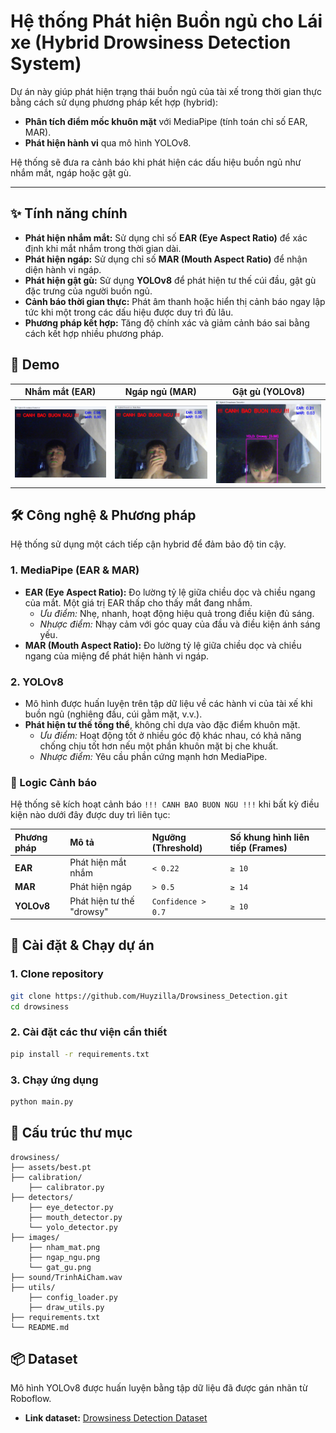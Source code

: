 # Hệ thống Phát hiện Buồn ngủ cho Lái xe (Hybrid Drowsiness Detection System)

Dự án này giúp phát hiện trạng thái buồn ngủ của tài xế trong thời gian thực bằng cách sử dụng phương pháp kết hợp (hybrid):
- **Phân tích điểm mốc khuôn mặt** với MediaPipe (tính toán chỉ số EAR, MAR).
- **Phát hiện hành vi** qua mô hình YOLOv8.

Hệ thống sẽ đưa ra cảnh báo khi phát hiện các dấu hiệu buồn ngủ như nhắm mắt, ngáp hoặc gật gù.

---

## ✨ Tính năng chính

- **Phát hiện nhắm mắt:** Sử dụng chỉ số **EAR (Eye Aspect Ratio)** để xác định khi mắt nhắm trong thời gian dài.
- **Phát hiện ngáp:** Sử dụng chỉ số **MAR (Mouth Aspect Ratio)** để nhận diện hành vi ngáp.
- **Phát hiện gật gù:** Sử dụng **YOLOv8** để phát hiện tư thế cúi đầu, gật gù đặc trưng của người buồn ngủ.
- **Cảnh báo thời gian thực:** Phát âm thanh hoặc hiển thị cảnh báo ngay lập tức khi một trong các dấu hiệu được duy trì đủ lâu.
- **Phương pháp kết hợp:** Tăng độ chính xác và giảm cảnh báo sai bằng cách kết hợp nhiều phương pháp.

## 📸 Demo

| Nhắm mắt (EAR) | Ngáp ngủ (MAR) | Gật gù (YOLOv8) |
| :---: |:---:|:---:|
| ![Nhắm mắt](images/nham_mat.png) | ![Ngáp ngủ](images/ngap_ngu.png) | ![Gật gù](images/gat_gu.png) |


## 🛠️ Công nghệ & Phương pháp

Hệ thống sử dụng một cách tiếp cận hybrid để đảm bảo độ tin cậy.

### 1. MediaPipe (EAR & MAR)
- **EAR (Eye Aspect Ratio):** Đo lường tỷ lệ giữa chiều dọc và chiều ngang của mắt. Một giá trị EAR thấp cho thấy mắt đang nhắm.
  - _Ưu điểm:_ Nhẹ, nhanh, hoạt động hiệu quả trong điều kiện đủ sáng.
  - _Nhược điểm:_ Nhạy cảm với góc quay của đầu và điều kiện ánh sáng yếu.
- **MAR (Mouth Aspect Ratio):** Đo lường tỷ lệ giữa chiều dọc và chiều ngang của miệng để phát hiện hành vi ngáp.

### 2. YOLOv8
- Mô hình được huấn luyện trên tập dữ liệu về các hành vi của tài xế khi buồn ngủ (nghiêng đầu, cúi gằm mặt, v.v.).
- **Phát hiện tư thế tổng thể**, không chỉ dựa vào đặc điểm khuôn mặt.
  - _Ưu điểm:_ Hoạt động tốt ở nhiều góc độ khác nhau, có khả năng chống chịu tốt hơn nếu một phần khuôn mặt bị che khuất.
  - _Nhược điểm:_ Yêu cầu phần cứng mạnh hơn MediaPipe.

### 🧠 Logic Cảnh báo
Hệ thống sẽ kích hoạt cảnh báo `!!! CANH BAO BUON NGU !!!` khi bất kỳ điều kiện nào dưới đây được duy trì liên tục:

| Phương pháp | Mô tả | Ngưỡng (Threshold) | Số khung hình liên tiếp (Frames) |
| :--- | :--- | :--- | :--- |
| **EAR** | Phát hiện mắt nhắm | `< 0.22` | `≥ 10` |
| **MAR** | Phát hiện ngáp | `> 0.5` | `≥ 14` |
| **YOLOv8** | Phát hiện tư thế "drowsy" | `Confidence > 0.7` | `≥ 10` |

## 🚀 Cài đặt & Chạy dự án

### 1. Clone repository
```bash
git clone https://github.com/Huyzilla/Drowsiness_Detection.git
cd drowsiness
```

### 2. Cài đặt các thư viện cần thiết
```bash
pip install -r requirements.txt
```

### 3. Chạy ứng dụng
```bash
python main.py
```

## 📂 Cấu trúc thư mục
```
drowsiness/
├── assets/best.pt      
├── calibration/  
    ├── calibrator.py         
├── detectors/
    ├── eye_detector.py
    ├── mouth_detector.py  
    └── yolo_detector.py
├── images/
    ├── nham_mat.png
    ├── ngap_ngu.png
    └── gat_gu.png
├── sound/TrinhAiCham.wav
├── utils/
    ├── config_loader.py
    ├── draw_utils.py
├── requirements.txt
└── README.md
```

## 📦 Dataset
Mô hình YOLOv8 được huấn luyện bằng tập dữ liệu đã được gán nhãn từ Roboflow.
- **Link dataset:** [Drowsiness Detection Dataset](https://app.roboflow.com/tran-quang-huy-9vmds/drowsiness-detection-cntmz-vq01w/models) 

